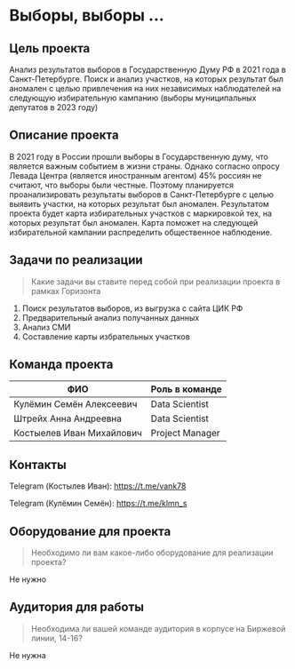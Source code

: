# Выборы, выборы ...


## Цель проекта

Анализ результатов выборов в Государственную Думу РФ в 2021 года в Санкт-Петербурге. Поиск и анализ участков, на которых результат был аномален с целью привлечения на них независимых наблюдателей на следующую избирательную кампанию (выборы муниципальных депутатов в 2023 году)

## Описание проекта

В 2021 году в России прошли выборы в Государственную думу, что является важным событием в жизни страны. Однако согласно опросу Левада Центра (является иностранным агентом) 45% россиян не считают, что выборы были честные. Поэтому планируется проанализировать результаты выборов в Санкт-Петербурге с целью выявить участки, на которых результат был аномален. Результатом проекта будет карта избирательных участков с маркировкой тех, на которых результат был аномален. Карта поможет на следующей избирательной кампании распределить общественное наблюдение.


## Задачи по реализации

> Какие задачи вы ставите перед собой при реализации проекта в рамках Горизонта

1. Поиск результатов выборов, из выгрузка с сайта ЦИК РФ
2. Предварительный анализ получанных данных
3. Анализ СМИ 
4. Составление карты избрательных участков

## Команда проекта

| ФИО | Роль в команде |
|-----|-----|
| Кулёмин Семён Алексеевич | Data Scientist |
| Штрейх Анна Андреевна | Data Scientist |
| Костыелев Иван Михайлович | Project Manager |

## Контакты

Telegram (Костылев Иван): https://t.me/vank78

Telegram (Кулёмин Семён): https://t.me/klmn_s

## Оборудование для проекта

> Необходимо ли вам какое-либо оборудование для реализации проекта?

Не нужно

## Аудитория для работы

> Необходима ли вашей команде аудитория в корпусе на Биржевой линии, 14-16?

Не нужна
